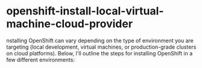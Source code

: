 # openshift-install-local-virtual-machine-cloud-provider
nstalling OpenShift can vary depending on the type of environment you are targeting (local development, virtual machines, or production-grade clusters on cloud platforms). Below, I'll outline the steps for installing OpenShift in a few different environments:
